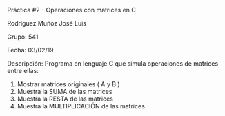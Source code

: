    Práctica #2 - Operaciones con matrices en C

   Rodríguez Muñoz José Luis

   Grupo: 541

   Fecha: 03/02/19

   Descripción: Programa en lenguaje C que simula operaciones de matrices entre ellas:

   1. Mostrar matrices originales ( A y B )
   2. Muestra la SUMA de las matrices
   3. Muestra la RESTA de las matrices
   4. Muestra la MULTIPLICACIÓN de las matrices 

